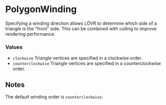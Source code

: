 <!--
category: reference
-->

PolygonWinding
===

Specifying a winding direction allows LÖVR to determine which side of a triangle is the "front"
side.  This can be combined with culling to improve rendering performance.

### Values

- `clockwise` Triangle vertices are specified in a clockwise order.
- `counterclockwise` Triangle vertices are specified in a counterclockwise order.

Notes
---

The default winding order is `counterclockwise`.
